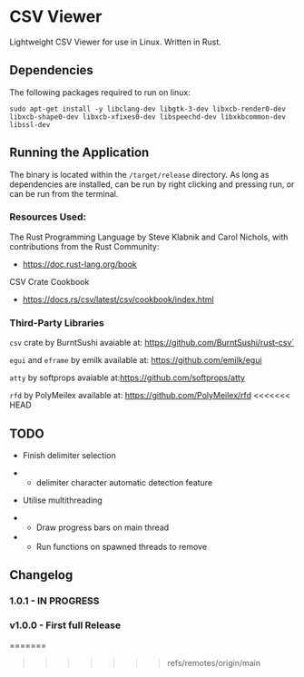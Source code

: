 # CSV Viewer
Lightweight CSV Viewer for use in Linux.
Written in Rust.


## Dependencies
The following packages required to run on linux:
```
sudo apt-get install -y libclang-dev libgtk-3-dev libxcb-render0-dev libxcb-shape0-dev libxcb-xfixes0-dev libspeechd-dev libxkbcommon-dev libssl-dev
```

## Running the Application
The binary is located within the `/target/release` directory.  As long as dependencies are installed, can be run by right clicking and pressing run, or can be run from the terminal.


### Resources Used:

The Rust Programming Language
by Steve Klabnik and Carol Nichols, with contributions from the Rust Community:
- https://doc.rust-lang.org/book

CSV Crate Cookbook
- https://docs.rs/csv/latest/csv/cookbook/index.html


### Third-Party Libraries
`csv` crate by BurntSushi
avaiable at: https://github.com/BurntSushi/rust-csv`

`egui` and `eframe` by emilk
available at: https://github.com/emilk/egui

`atty` by softprops
avaiable at:https://github.com/softprops/atty

`rfd` by PolyMeilex
available at: https://github.com/PolyMeilex/rfd
<<<<<<< HEAD


## TODO
 - Finish delimiter selection
 - - delimiter character  automatic detection feature

 - Utilise multithreading
 - - Draw progress bars on main thread
 - - Run functions on spawned threads to remove 


## Changelog

### 1.0.1 - IN PROGRESS

### v1.0.0 - First full Release
=======
>>>>>>> refs/remotes/origin/main
